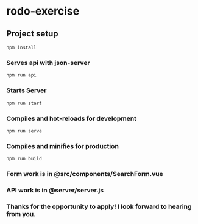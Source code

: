 # rodo-exercise

## Project setup
```
npm install
```

### Serves api with json-server
```
npm run api
```

### Starts Server
```
npm run start
```

### Compiles and hot-reloads for development
```
npm run serve
```

### Compiles and minifies for production
```
npm run build
```

### Form work is in @src/components/SearchForm.vue
### API work is in @server/server.js

### Thanks for the opportunity to apply! I look forward to hearing from you.
